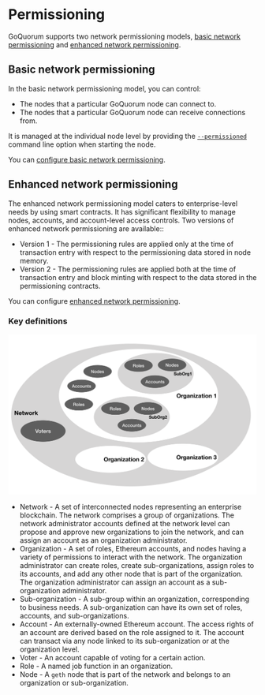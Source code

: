 # Permissioning

GoQuorum supports two network permissioning models, [basic network permissioning](#basic-network-permissioning) and
[enhanced network permissioning](#enhanced-network-permissioning).

## Basic network permissioning

In the basic network permissioning model, you can control:

* The nodes that a particular GoQuorum node can connect to.
* The nodes that a particular GoQuorum node can receive connections from.

It is managed at the individual node level by providing the [`--permissioned`](../Reference/CLI-Syntax.md#permissioned)
command line option when starting the node.

You can [configure basic network permissioning](../HowTo/Configure/Permissioning/BasicPermissions.md).

## Enhanced network permissioning

The enhanced network permissioning model caters to enterprise-level needs by using smart contracts.
It has significant flexibility to manage nodes, accounts, and account-level access controls.
Two versions of enhanced network permissioning are available::

* Version 1 - The permissioning rules are applied only at the time of transaction entry with respect to the permissioning
  data stored in node memory.
* Version 2 - The permissioning rules are applied both at the time of transaction entry and block minting with respect to
  the data stored in the permissioning contracts.

You can configure [enhanced network permissioning](../HowTo/Configure/Permissioning/EnhancedPermissions.md).

### Key definitions

![permissions mode](../images/PermissionsModel.png)

* Network - A set of interconnected nodes representing an enterprise blockchain.
  The network comprises a group of organizations.
  The network administrator accounts defined at the network level can propose and approve new organizations to join the
  network, and can assign an account as an organization administrator.
* Organization - A set of roles, Ethereum accounts, and nodes having a variety of permissions to interact with the network.
  The organization administrator can create roles, create sub-organizations, assign roles to its accounts, and add any
  other node that is part of the organization.
  The organization administrator can assign an account as a sub-organization administrator.
* Sub-organization - A sub-group within an organization, corresponding to business needs.
  A sub-organization can have its own set of roles, accounts, and sub-organizations.
* Account - An externally-owned Ethereum account.
  The access rights of an account are derived based on the role assigned to it.
  The account can transact via any node linked to its sub-organization or at the organization level.
* Voter - An account capable of voting for a certain action.
* Role - A named job function in an organization.
* Node - A `geth` node that is part of the network and belongs to an organization or sub-organization.
